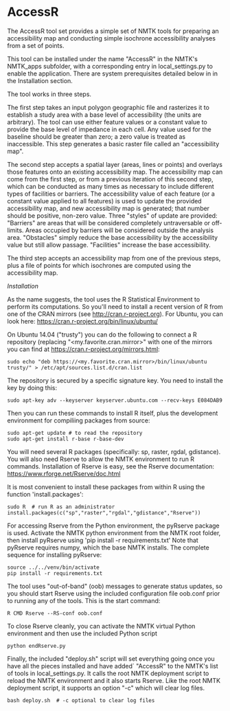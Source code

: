 # AccessR

The AccessR tool set provides a simple set of NMTK tools for preparing an
accessibility map and conducting simple isochrone accessibility analyses
from a set of points.

This tool can be installed under the name "AccessR" in the NMTK's
NMTK_apps subfolder, with a corresponding entry in local_settings.py to
enable the application.  There are system prerequisites detailed below
in in the Installation section.

The tool works in three steps.

The first step takes an input polygon geographic file and rasterizes
it to establish a study area with a base level of accessibility (the
units are arbitrary).  The tool can use either feature values or a
constant value to provide the base level of impedance in each cell.
Any value used for the baseline should be greater than zero; a zero
value is treated as inaccessible.  This step generates a basic raster
file called an "accessibility map".

The second step accepts a spatial layer (areas, lines or points)
and overlays those features onto an existing accessibility map. The
accessibility map can come from the first step, or from a previous
iteration of this second step, which can be conducted as many times
as necessary to include different types of facilities or barriers.
The accessibility value of each feature (or a constant value applied to
all features) is used to update the provided accessibility map, and new
accessibility map is generated; that number should be positive, non-zero
value.  Three "styles" of update are provided: "Barriers" are areas that
will be considered completely untraversable or off-limits.  Areas occupied
by barriers will be considered outside the analysis area.  "Obstacles"
simply reduce the base accessibility by the accessibility value but
still allow passage.  "Facilities" increase the base accessibility.

The third step accepts an accessibility map from one of the previous
steps, plus a file of points for which isochrones are computed using
the accessibility map.

*Installation*

As the name suggests, the tool uses the R Statistical Environment to
perform its computations.  So you'll need to install a recent version
of R from one of the CRAN mirrors (see http://cran.r-project.org).
For Ubuntu, you can look here: https://cran.r-project.org/bin/linux/ubuntu/

On Ubuntu 14.04 ("trusty") you can do the following to connect a
R repository (replacing "<my.favorite.cran.mirror>" with one of the
mirrors you can find at https://cran.r-project.org/mirrors.html:

    sudo echo "deb https://<my.favorite.cran.mirror>/bin/linux/ubuntu trusty/" > /etc/apt/sources.list.d/cran.list
    
The repository is secured by a specific signature key.  You need to
install the key by doing this:

    sudo apt-key adv --keyserver keyserver.ubuntu.com --recv-keys E084DAB9

Then you can run these commands to install R itself, plus the development
environment for compiliing packages from source:

    sudo apt-get update # to read the repository
    sudo apt-get install r-base r-base-dev

You will need several R packages (specifically: sp, raster, rgdal,
gdistance).  You will also need Rserve to allow the NMTK environment
to run R commands.  Installation of Rserve is easy, see the Rserve
documentation: https://www.rforge.net/Rserve/doc.html

It is most convenient to install these packages from within R
using the  function 'install.packages':

    sudo R  # run R as an administrator
    install.packages(c("sp","raster","rgdal","gdistance","Rserve"))

For accessing Rserve from the Python environment, the pyRserve package
is used.  Activate the NMTK python environment from the NMTK root folder,
then install pyRserve using 'pip install -r requirements.txt' Note that
pyRserve requires numpy, which the base NMTK installs.  The complete
sequence for installing pyRserve:

    source ../../venv/bin/activate
    pip install -r requirements.txt

The tool uses "out-of-band" (oob) messages to generate status updates,
so you should start Rserve using the included configuration file oob.conf
prior to running any of the tools.  This is the start command:

    R CMD Rserve --RS-conf oob.conf

To close Rserve cleanly, you can activate the NMTK virtual Python
environment and then use the included Python script

    python endRserve.py

Finally, the included "deploy.sh" script will set everything going once
you have all the pieces installed and have added` "AccessR" to the NMTK's
list of tools in local_settings.py.  It calls the root NMTK deployment script
to reload the NMTK environment and it also starts Rserve.  Like the root NMTK
deployment script, it supports an option "-c" which will clear log files.

    bash deploy.sh  # -c optional to clear log files
